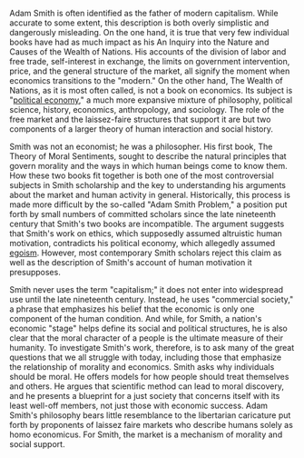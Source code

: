 Adam Smith is often identified as the father of modern capitalism. While accurate to some extent, this description is both overly simplistic and dangerously misleading. On the one hand, it is true that very few individual books have had as much impact as his An Inquiry into the Nature and Causes of the Wealth of Nations. His accounts of the division of labor and free trade, self-interest in exchange, the limits on government intervention, price, and the general structure of the market, all signify the moment when economics transitions to the "modern." On the other hand, The Wealth of Nations, as it is most often called, is not a book on economics. Its subject is "[political economy](http://www.iep.utm.edu/polphil)," a much more expansive mixture of philosophy, political science, history, economics, anthropology, and sociology. The role of the free market and the laissez-faire structures that support it are but two components of a larger theory of human interaction and social history.

Smith was not an economist; he was a philosopher. His first book, The Theory of Moral Sentiments, sought to describe the natural principles that govern morality and the ways in which human beings come to know them. How these two books fit together is both one of the most controversial subjects in Smith scholarship and the key to understanding his arguments about the market and human activity in general. Historically, this process is made more difficult by the so-called "Adam Smith Problem," a position put forth by small numbers of committed scholars since the late nineteenth century that Smith's two books are incompatible. The argument suggests that Smith's work on ethics, which supposedly assumed altruistic human motivation, contradicts his political economy, which allegedly assumed [egoism](http://www.iep.utm.edu/egoism/). However, most contemporary Smith scholars reject this claim as well as the description of Smith's account of human motivation it presupposes.

Smith never uses the term "capitalism;" it does not enter into widespread use until the late nineteenth century. Instead, he uses "commercial society," a phrase that emphasizes his belief that the economic is only one component of the human condition. And while, for Smith, a nation's economic "stage" helps define its social and political structures, he is also clear that the moral character of a people is the ultimate measure of their humanity. To investigate Smith's work, therefore, is to ask many of the great questions that we all struggle with today, including those that emphasize the relationship of morality and economics. Smith asks why individuals should be moral. He offers models for how people should treat themselves and others. He argues that scientific method can lead to moral discovery, and he presents a blueprint for a just society that concerns itself with its least well-off members, not just those with economic success. Adam Smith's philosophy bears little resemblance to the libertarian caricature put forth by proponents of laissez faire markets who describe humans solely as homo economicus. For Smith, the market is a mechanism of morality and social support.